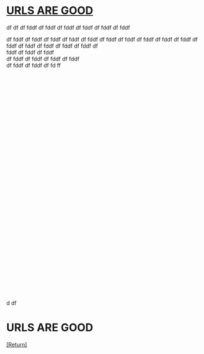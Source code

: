 
# [URLS ARE GOOD](#URLS-ARE-GOOD )
[nameit]: #urls-are-good


df
df
df
fddf
df
fddf
df
fddf
df
fddf
df
fddf
df
fddf

df
fddf
df
fddf
df
fddf
df
fddf
df
fddf
df
fddf
df
fddf
df
fddf
df
fddf
df
fddf
df
fddf
df
fddf
df
fddf
df
fddf
df
fddf
df<br>
fddf
df
fddf
df
fddf<br>
df
fddf
df
fddf
df
fddf
df
fddf<br>
df
fddf
df
fddf
df
fd
ff

<br>
<br><br><br><br><br><br><br><br><br><br><br><br><br><br><br><br><br><br><br><br><br><br><br><br><br><br><br><br><br><br><br><br><br>





d
df

# URLS ARE GOOD 
[[Return]][nameit]

